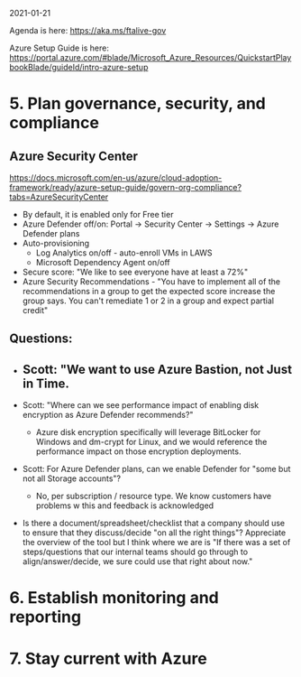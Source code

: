2021-01-21

Agenda is here: https://aka.ms/ftalive-gov 

Azure Setup Guide is here: https://portal.azure.com/#blade/Microsoft_Azure_Resources/QuickstartPlaybookBlade/guideId/intro-azure-setup

# 5. Plan governance, security, and compliance

## Azure Security Center

https://docs.microsoft.com/en-us/azure/cloud-adoption-framework/ready/azure-setup-guide/govern-org-compliance?tabs=AzureSecurityCenter

- By default, it is enabled only for Free tier
- Azure Defender off/on: Portal -> Security Center -> Settings -> Azure Defender plans
- Auto-provisioning
    - Log Analytics on/off - auto-enroll VMs in LAWS
    - Microsoft Dependency Agent on/off
- Secure score: "We like to see everyone have at least a 72%"
- Azure Security Recommendations - "You have to implement all of the recommendations in a group to get the expected score increase the group says. You can't remediate 1 or 2 in a group and expect partial credit"

## Questions: 
- Scott: "We want to use Azure Bastion, not Just in Time. 
    - 
- Scott: "Where can we see performance impact of enabling disk encryption as Azure Defender recommends?"
    - Azure disk encryption specifically will leverage BitLocker for Windows and dm-crypt for Linux, and we would reference the performance impact on those encryption deployments.

- Scott: For Azure Defender plans, can we enable Defender for "some but not all Storage accounts"?
     - No, per subscription / resource type. We know customers have problems w this and feedback is acknowledged
     
- Is there a document/spreadsheet/checklist that a company should use to ensure that they discuss/decide "on all the right things"? Appreciate the overview of the tool but I think where we are is "If there was a set of steps/questions that our internal teams should go through to align/answer/decide, we sure could use that right about now."      

# 6. Establish monitoring and reporting

# 7. Stay current with Azure

